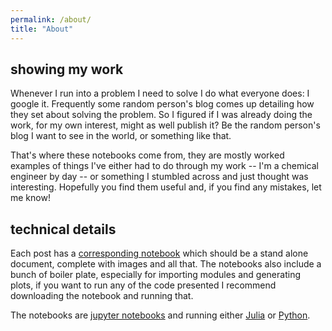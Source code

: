 ```yaml
---
permalink: /about/
title: "About"
---
```


## showing my work

Whenever I run into a problem I need to solve I do what everyone does: I google it. Frequently some random person's blog comes up detailing how they set about solving the problem. So I figured if I was already doing the work, for my own interest, might as well publish it? Be the random person's blog I want to see in the world, or something like that.

That's where these notebooks come from, they are mostly worked examples of things I've either had to do through my work -- I'm a chemical engineer by day -- or something I stumbled across and just thought was interesting. Hopefully you find them useful and, if you find any mistakes, let me know!

## technical details

Each post has a [corresponding notebook](https://github.com/selenized/selenized.github.io/tree/main/_notebooks) which should be a stand alone document, complete with images and all that. The notebooks also include a bunch of boiler plate, especially for importing modules and generating plots, if you want to run any of the code presented I recommend downloading the notebook and running that.

The notebooks are [jupyter notebooks](https://jupyter.org/) and running either [Julia](https://julialang.org/) or [Python](https://www.python.org/).
